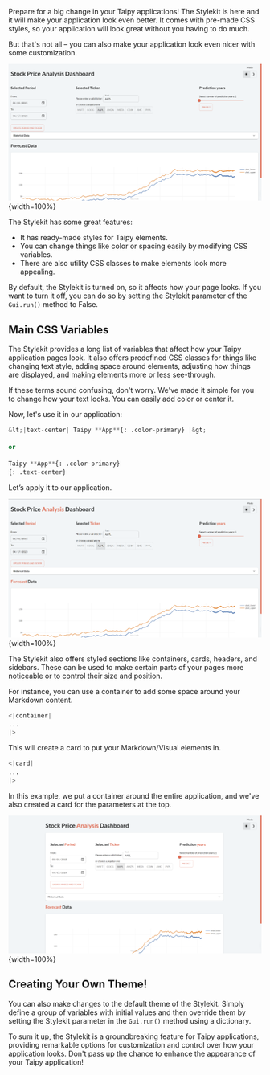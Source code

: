 
Prepare for a big change in your Taipy applications! 
The Stylekit is here and it will make your application look even better. 
It comes with pre-made CSS styles, so your application will look great without you having to do much.

But that's not all – you can also make your application look even nicer with some customization.

![Stylekit](css_style_kit.png){width=100%}

The Stylekit has some great features:

- It has ready-made styles for Taipy elements.
- You can change things like color or spacing easily by modifying CSS variables.
- There are also utility CSS classes to make elements look more appealing.

By default, the Stylekit is turned on, so it affects how your page looks. 
If you want to turn it off, you can do so by setting the Stylekit parameter of the `Gui.run()` method to False.

## Main CSS Variables

The Stylekit provides a long list of variables that affect how your Taipy application pages look. 
It also offers predefined CSS classes for things like changing text style, 
adding space around elements, adjusting how things are displayed, 
and making elements more or less see-through.

If these terms sound confusing, don't worry. We've made it simple for you to change how your text looks. 
You can easily add color or center it.

Now, let's use it in our application:

```python
&lt;|text-center| Taipy **App**{: .color-primary} |&gt;
 
or
 
Taipy **App**{: .color-primary}
{: .text-center}
```

Let’s apply it to our application.

![Main CSS Variables](css_style_kit_2.png){width=100%}

The Stylekit also offers styled sections like containers, cards, headers, and sidebars. 
These can be used to make certain parts of your pages more noticeable or to control their size and position.

For instance, you can use a container to add some space around your Markdown content.

```python
<|container|
...
|>
```

This will create a card to put your Markdown/Visual elements in.

```python
<|card|
...
|>
```

In this example, we put a container around the entire application, 
and we've also created a card for the parameters at the top.

![Main CSS Variables](css_style_kit_3.png){width=100%}

## Creating Your Own Theme!

You can also make changes to the default theme of the Stylekit. 
Simply define a group of variables with initial values and then override them 
by setting the Stylekit parameter in the `Gui.run()` method using a dictionary.

To sum it up, the Stylekit is a groundbreaking feature for Taipy applications, 
providing remarkable options for customization and control over how your application looks. 
Don't pass up the chance to enhance the appearance of your Taipy application!
